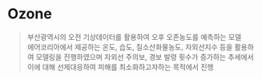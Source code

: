 # Ozone

>부산광역시의 오전 기상데이터를 활용하여 오후 오존농도를 예측하는 모델   
>에어코리아에서 제공하는 온도, 습도, 질소산화물농도, 자외선지수 등을 활용하여 모델링을 진행하였으며
>자외선 주의보, 경보 발령 횟수가 증가하는 추세에서 이에 대해 선제대응하여 피해를 최소화하고자하는 목적에서 진행
